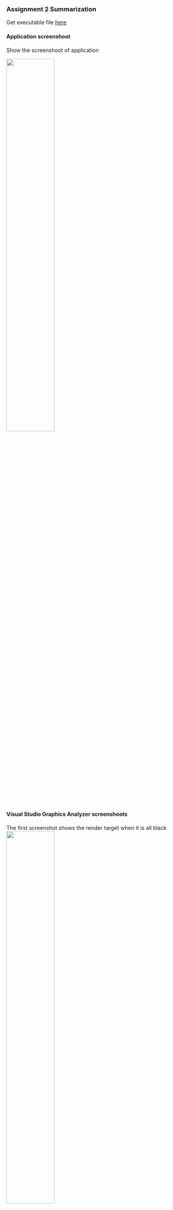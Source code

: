 ### Assignment 2 Summarization
Get executable file [here](http://www.plutoshe.com/assets/download/Assignment2_MyGame_.zip)
#### Application screenshoot
Show the screenshoot of application

<img src="http://www.plutoshe.com/assets/content/blogs/assignments/eng2_assignment02_app.png" width="50%" height="50%" style="margin:auto"/>

#### Visual Studio Graphics Analyzer screenshoots

The first screenshot shows the render target when it is all black
<img src="http://www.plutoshe.com/assets/content/blogs/assignments/eng2_assignment02_visualAnalyzer_01.png" width="50%" height="50%" style="margin:auto"/>

The next screenshot shows the render target with the 3D Object (the Draw() function should be highlighted)
<img src="http://www.plutoshe.com/assets/content/blogs/assignments/eng2_assignment02_visualAnalyzer_02.png" width="50%" height="50%" style="margin:auto"/>


#### RenderDoc screenshoots

The first screenshot shows the render target when it is all black (the glClear() function should be highlighted, and the Texture View tab should be selected)

<img src="http://www.plutoshe.com/assets/content/blogs/assignments/eng2_assignment02_renderdoc_01.png" width="50%" height="50%" style="margin:auto"/>

The second screenshot shows the render target with the 3D Object (the glDrawArrays() function should be highlighted and the Texture View tab should be selected)

<img src="http://www.plutoshe.com/assets/content/blogs/assignments/eng2_assignment02_renderdoc_02.png" width="50%" height="50%" style="margin:auto"/>
The final screenshot shows the 3D Object's two triangles (the glDrawArrays() function should be highlighted but the Mesh Output tab should be selected, and either the VS Input or VS Output sub-tab should also be selected)

<img src="http://www.plutoshe.com/assets/content/blogs/assignments/eng2_assignment02_renderdoc_03.png" width="50%" height="50%" style="margin:auto"/>

#### Effect demonstration
For every effect, I declare a structure to respresent it.
```
class ShaderEffect
{
public:
	std::string m_shaderPath;
	ShaderTypes::eType m_shaderType;
}
```
And then declare a structure to embrace all shader effect the render target has.
```
class Effect
{
public:
	std::vector<ShaderEffect> m_shaders;
	void AddShader(ShaderEffect shader);
}
```
And use following interface to load all effects.
```
eae6320::cResult Load(eae6320::Assets::cManager<eae6320::Graphics::cShader> &manager, eae6320::Graphics::cShader::Handle &vertexShader, eae6320::Graphics::cShader::Handle &fragmentShader);
```
 Following code binds the effect and draws the 3D object in either Graphics.d3d.cpp or Graphics.gl.cpp 
```
	eae6320::Graphics::Effect effects;
	effects.AddShader(eae6320::Graphics::ShaderEffect("data/shaders/vertex/standard.shader", eae6320::Graphics::ShaderTypes::Vertex));
	effects.AddShader(eae6320::Graphics::ShaderEffect("data/shaders/fragment/change_color.shader", eae6320::Graphics::ShaderTypes::Fragment));
	if (!(result = effects.Load(eae6320::Graphics::cShader::s_manager, s_vertexShader, s_fragmentShader))) 
	{
		EAE6320_ASSERTF(false, "Can't initialize effects");
		return result;
	}
		
```

#### Remaining differences are between Graphics.d3d.cpp and Graphics.gl.cpp

There are a lot of difference things between Graphics.d3d.cpp and Graphics.gl.cpp, including:
- the static variable storage
- the view it creates
- how to load data into the buffer 
- how to render a frame
